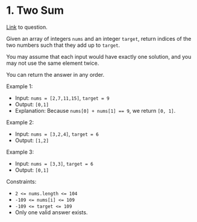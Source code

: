 # 1. Two Sum

[Link](https://leetcode.com/problems/two-sum/description/) to question.

Given an array of integers `nums` and an integer `target`, return indices of the two numbers such that they add up to `target`.

You may assume that each input would have exactly one solution, and you may not use the same element twice.

You can return the answer in any order.

 

Example 1:

- Input: `nums = [2,7,11,15]`, `target = 9`
- Output: `[0,1]`
- Explanation: Because `nums[0] + nums[1] == 9`, we return `[0, 1]`.

Example 2:

- Input: `nums = [3,2,4]`, `target = 6`
- Output: `[1,2]`

Example 3:

- Input: `nums = [3,3]`, `target = 6`
- Output: `[0,1]`
 

Constraints:

- `2 <= nums.length <= 104`
- `-109 <= nums[i] <= 109`
- `-109 <= target <= 109`
- Only one valid answer exists.
